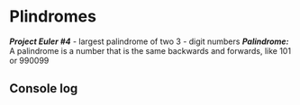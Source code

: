 # Plindromes

***Project Euler #4*** - largest palindrome of two 3 - digit numbers 
***Palindrome:*** A palindrome is a number that is the same backwards and forwards, like 101 or 990099



## Console log

